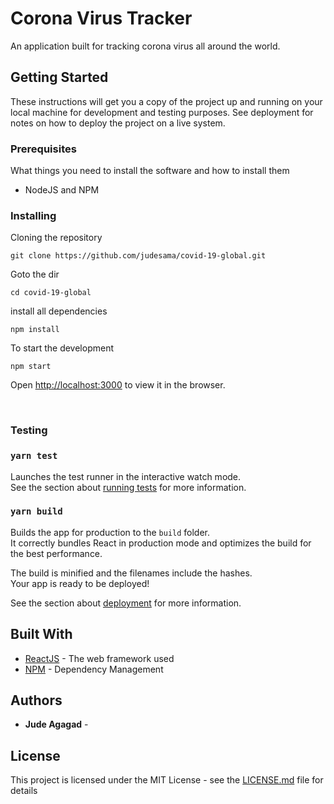 # **Corona Virus Tracker**

An application built for tracking corona virus all around the world.

## Getting Started

These instructions will get you a copy of the project up and running on your local machine for development and testing purposes. See deployment for notes on how to deploy the project on a live system.

### Prerequisites

What things you need to install the software and how to install them

- NodeJS and NPM

### Installing

Cloning the repository

`git clone https://github.com/judesama/covid-19-global.git`

Goto the dir

`cd covid-19-global`

install all dependencies

`npm install`

To start the development

`npm start`

Open [http://localhost:3000](http://localhost:3000) to view it in the browser.

<br>

### Testing

### `yarn test`

Launches the test runner in the interactive watch mode.<br />
See the section about [running tests](https://facebook.github.io/create-react-app/docs/running-tests) for more information.

### `yarn build`

Builds the app for production to the `build` folder.<br />
It correctly bundles React in production mode and optimizes the build for the best performance.

The build is minified and the filenames include the hashes.<br />
Your app is ready to be deployed!

See the section about [deployment](https://facebook.github.io/create-react-app/docs/deployment) for more information.

## Built With

- [ReactJS](http://www.dropwizard.io/1.0.2/docs/) - The web framework used
- [NPM](https://maven.apache.org/) - Dependency Management

## Authors

- **Jude Agagad** -

## License

This project is licensed under the MIT License - see the [LICENSE.md](LICENSE.md) file for details
